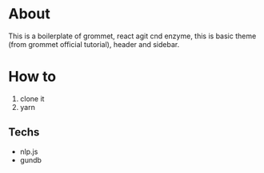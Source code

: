# About

This is a boilerplate of grommet, react agit cnd enzyme, this is basic theme (from grommet official tutorial), header and sidebar.

# How to

1. clone it
2. yarn

## Techs
- nlp.js
- gundb
